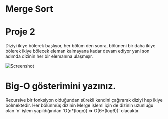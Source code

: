 # Merge Sort
# Proje 2

Diziyi ikiye bölerek başlıyor, her bölüm den sonra, bölüneni bir daha ikiye bölerek  ikiye bölecek eleman 
kalmayana kadar devam ediyor yani son adımda dizinin her bir elemanına ulaşmışır.

![Screenshot](ödev.jpg)

# Big-O gösterimini yazınız.
Recursive bir fonksiyon olduğundan  sürekli kendini çağırarak diziyi hep ikiye bölmektedir. 
Her bölünmüş dizinin Merge işlemi için de dizinin uzunluğu olan 'n' işlem yapıldığından 'O(n*(logn)) => O(6*(log6))' olacaktır.
